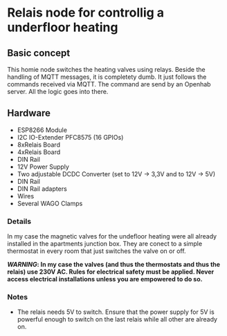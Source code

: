 # Relais node for controllig a underfloor heating

## Basic concept

This homie node switches the heating valves using relays. Beside the handling of MQTT messages, it is completety dumb. It just follows the commands received via MQTT.
The command are send by an Openhab server. All the logic goes into there.


## Hardware

* ESP8266 Module
* I2C IO-Extender PFC8575 (16 GPIOs)
* 8xRelais Board
* 4xRelais Board
* DIN Rail
* 12V Power Supply
* Two adjustable DCDC Converter (set to 12V -> 3,3V and to 12V -> 5V)
* DIN Rail
* DIN Rail adapters
* Wires
* Several WAGO Clamps

### Details
In my case the magnetic valves for the undefloor heating were all already installed in the apartments junction box. They are conect to a simple thermostat in every room that just switches the valve on or off.


**_WARNING_: In my case the valves (and thus the thermostats and thus the relais) use 230V AC. Rules for electrical safety must be applied. Never access electrical installations unless you are empowered to do so.**

### Notes
* The relais needs 5V to switch. Ensure that the power supply for 5V is powerful enough to switch on the last relais while all other are already on.
